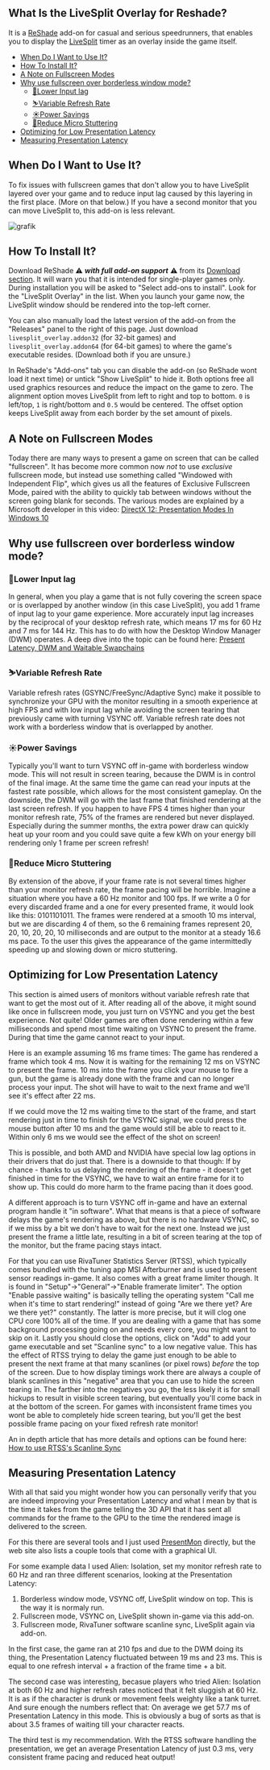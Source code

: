 ## What Is the LiveSplit Overlay for Reshade?

It is a [ReShade](https://reshade.me/) add-on for casual and serious speedrunners, that enables you to display the [LiveSplit](https://livesplit.org/) timer as an overlay inside the game itself.

- [When Do I Want to Use It?](#when-do-i-want-to-use-it)
- [How To Install It?](#how-to-install-it)
- [A Note on Fullscreen Modes](#a-note-on-fullscreen-modes)
- [Why use fullscreen over borderless window mode?](#why-use-fullscreen-over-borderless-window-mode)
  * [🐌Lower Input lag](#lower-input-lag)
  * [⛷️Variable Refresh Rate](#%EF%B8%8Fvariable-refresh-rate)
  * [☀️Power Savings](#%EF%B8%8Fpower-savings)
  * [💫Reduce Micro Stuttering](#reduce-micro-stuttering)
- [Optimizing for Low Presentation Latency](#optimizing-for-low-presentation-latency)
- [Measuring Presentation Latency](#measuring-presentation-latency)

## When Do I Want to Use It?

To fix issues with fullscreen games that don't allow you to have LiveSplit layered over your game and to reduce input lag caused by this layering in the first place. (More on that below.) If you have a second monitor that you can move LiveSplit to, this add-on is less relevant.

![grafik](https://user-images.githubusercontent.com/609447/170900694-acb73ea3-ab5d-4c2a-9c19-299a77f4c970.png)

## How To Install It?

Download ReShade ⚠️ _**with full add-on support**_ ⚠️ from its [Download section](https://reshade.me/#download). It will warn you that it is intended for single-player games only. During installation you will be asked to "Select add-ons to install". Look for the "LiveSplit Overlay" in the list. When you launch your game now, the LiveSplit window should be rendered into the top-left corner.

You can also manually load the latest version of the add-on from the "Releases" panel to the right of this page. Just download `livesplit_overlay.addon32` (for 32-bit games) and `livesplit_overlay.addon64` (for 64-bit games) to where the game's executable resides. (Download both if you are unsure.)

In ReShade's "Add-ons" tab you can disable the add-on (so ReShade wont load it next time) or untick "Show LiveSplit" to hide it. Both options free all used graphics resources and reduce the impact on the game to zero.  The alignment option moves LiveSplit from left to right and top to bottom. `0` is left/top, `1` is right/bottom and `0.5` would be centered. The offset option keeps LiveSplit away from each border by the set amount of pixels.



## A Note on Fullscreen Modes

Today there are many ways to present a game on screen that can be called "fullscreen". It has become more common now _not_ to use _exclusive_ fullscreen mode, but instead use something called "Windowed with Independent Flip", which gives us all the features of Exclusive Fullscreen Mode, paired with the ability to quickly tab between windows without the screen going blank for seconds. The various modes are explained by a Microsoft developer in this video: [DirectX 12: Presentation Modes In Windows 10](https://www.youtube.com/watch?v=E3wTajGZOsA)

## Why use fullscreen over borderless window mode?

### 🐌Lower Input lag

In general, when you play a game that is not fully covering the screen space or is overlapped by another window (in this case LiveSplit), you add 1 frame of input lag to your game experience. More accurately input lag increases by the reciprocal of your desktop refresh rate, which means 17 ms for 60 Hz and 7 ms for 144 Hz. This has to do with how the Desktop Window Manager (DWM) operates. A deep dive into the topic can be found here: [Present Latency, DWM and Waitable Swapchains](https://jackmin.home.blog/2018/12/14/swapchains-present-and-present-latency/)

### ⛷️Variable Refresh Rate

Variable refresh rates (GSYNC/FreeSync/Adaptive Sync) make it possible to synchronize your GPU with the monitor resulting in a smooth experience at high FPS and with low input lag while avoiding the screen tearing that previously came with turning VSYNC off. Variable refresh rate does not work with a borderless window that is overlapped by another.

### ☀️Power Savings

Typically you'll want to turn VSYNC off in-game with borderless window mode. This will not result in screen tearing, because the DWM is in control of the final image. At the same time the game can read your inputs at the fastest rate possible, which allows for the most consistent gameplay. On the downside, the DWM will go with the last frame that finished rendering at the last screen refresh. If you happen to have FPS 4 times higher than your monitor refresh rate, 75% of the frames are rendered but never displayed. Especially during the summer months, the extra power draw can quickly heat up your room and you could save quite a few kWh on your energy bill rendering only 1 frame per screen refresh!

### 💫Reduce Micro Stuttering

By extension of the above, if your frame rate is not several times higher than your monitor refresh rate, the frame pacing will be horrible. Imagine a situation where you have a 60 Hz monitor and 100 fps. If we write a 0 for every discarded frame and a one for every presented frame, it would look like this: 0101101011. The frames were rendered at a smooth 10 ms interval, but we are discarding 4 of them, so the 6 remaining frames represent 20, 20, 10, 20, 20, 10 milliseconds and are output to the monitor at a steady 16.6 ms pace. To the user this gives the appearance of the game intermittedly speeding up and slowing down or micro stuttering.

## Optimizing for Low Presentation Latency

This section is aimed users of monitors without variable refresh rate that want to get the most out of it. After reading all of the above, it might sound like once in fullscreen mode, you just turn on VSYNC and you get the best experience. Not quite! Older games are often done rendering within a few milliseconds and spend most time waiting on VSYNC to present the frame. During that time the game cannot react to your input.

Here is an example assuming 16 ms frame times: The game has rendered a frame which took 4 ms. Now it is waiting for the remaining 12 ms on VSYNC to present the frame. 10 ms into the frame you click your mouse to fire a gun, but the game is already done with the frame and can no longer process your input. The shot will have to wait to the next frame and we'll see it's effect after 22 ms.

If we could move the 12 ms waiting time to the start of the frame, and start rendering just in time to finish for the VSYNC signal, we could press the mouse button after 10 ms and the game would still be able to react to it. Within only 6 ms we would see the effect of the shot on screen!

This is possible, and both AMD and NVIDIA have special low lag options in their drivers that do just that. There is a downside to that though: If by chance - thanks to us delaying the rendering of the frame - it doesn't get finished in time for the VSYNC, we have to wait an entire frame for it to show up. This could do more harm to the frame pacing than it does good.

A different approach is to turn VSYNC off in-game and have an external program handle it "in software". What that means is that a piece of software delays the game's rendering as above, but there is no hardware VSYNC, so if we miss by a bit we don't have to wait for the next one. Instead we just present the frame a little late, resulting in a bit of screen tearing at the top of the monitor, but the frame pacing stays intact.

For that you can use RivaTuner Statistics Server (RTSS), which typically comes bundled with the tuning app MSI Afterburner and is used to present sensor readings in-game. It also comes with a great frame limiter though. It is found in "Setup"->"General"->"Enable framerate limiter". The option "Enable passive waiting" is basically telling the operating system "Call me when it's time to start rendering!" instead of going "Are we there yet? Are we there yet?" constantly. The latter is more precise, but it will clog one CPU core 100% all of the time. If you are dealing with a game that has some background processing going on and needs every core, you might want to skip on it. Lastly you should close the options, click on "Add" to add your game executable and set "Scanline sync" to a low negative value. This has the effect of RTSS trying to delay the game just enough to be able to present the next frame at that many scanlines (or pixel rows) *before* the top of the screen. Due to how display timings work there are always a couple of blank scanlines in this "negative" area that you can use to hide the screen tearing in. The farther into the negatives you go, the less likely it is for small hickups to result in visible screen tearing, but eventually you'll come back in at the bottom of the screen. For games with inconsistent frame times you wont be able to completely hide screen tearing, but you'll get the best possible frame pacing on your fixed refresh rate monitor!

An in depth article that has more details and options can be found here: [How to use RTSS's Scanline Sync](https://www.resetera.com/threads/guide-how-to-use-rtsss-scanline-sync-to-reduce-stuttering-screen-tearing-and-input-lag-on-pc-alternative-to-vsync-g-sync-and-freesync.138764/)

## Measuring Presentation Latency

With all that said you might wonder how you can personally verify that you are indeed improving your Presentation Latency and what I mean by that is the time it takes from the game telling the 3D API that it has sent all commands for the frame to the GPU to the time the rendered image is delivered to the screen.

For this there are several tools and I just used [PresentMon](https://github.com/GameTechDev/PresentMon) directly, but the web site also lists a couple tools that come with a graphical UI.

For some example data I used Alien: Isolation, set my monitor refresh rate to 60 Hz and ran three different scenarios, looking at the Presentation Latency:

1. Borderless window mode, VSYNC off, LiveSplit window on top. This is the way it is normaly run.
2. Fullscreen mode, VSYNC on, LiveSplit shown in-game via this add-on.
3. Fullscreen mode, RivaTuner software scanline sync, LiveSplit again via add-on.

In the first case, the game ran at 210 fps and due to the DWM doing its thing, the Presentation Latency fluctuated between 19 ms and 23 ms. This is equal to one refresh interval + a fraction of the frame time + a bit.

The second case was interesting, becasue players who tried Alien: Isolation at both 60 Hz and higher refresh rates noticed that it felt sluggish at 60 Hz. It is as if the character is drunk or movement feels weighty like a tank turret. And sure enough the numbers reflect that: On average we get 57.7 ms of Presentation Latency in this mode. This is obviously a bug of sorts as that is about 3.5 frames of waiting till your character reacts.

The third test is my recommendation. With the RTSS software handling the presentation, we get an average Presentation Latency of just 0.3 ms, very consistent frame pacing and reduced heat output!
